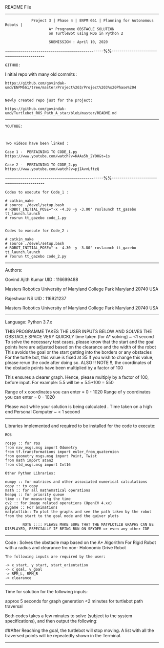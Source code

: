 README File
_________________________________________________________________________________________

				Project 3 | Phase 4 | ENPM 661 | Planning for Autonomous Robots |
						A* Programme OBSTACLE SOLUTION
						on TurtleBot using ROS in Python 2

						SUBMISSION : April 10, 2020

--------------------------------------------------%%-------------------------------------------
	
	GITHUB: 

I	nitial repo with many old commits : 


	https://github.com/govindak-umd/ENPM661/tree/master/Project%203/Project%203%s20Phase%204


	Newly created repo just for the project:

	https://github.com/govindak-umd/Turtlebot_ROS_Path_A_star/blob/master/README.md


--------------

	YOUTUBE:


 
	Two videos have been linked :

	Case 1 -  PERTAINING TO CODE_1.py
	https://www.youtube.com/watch?v=KAAa5h_2YO0&t=1s
	
	Case 2 -  PERTAINING TO CODE_2.py
	https://www.youtube.com/watch?v=pjIAvvLftzQ

--------------------------------------------------%%-------------------------------------------

	Codes to execute for Code_1 : 

	# catkin_make
	# source ./devel/setup.bash 
	# ROBOT_INITIAL_POSE="-x -4.30 -y -3.00" roslaunch tt_gazebo tt_launch.launch
	# rosrun tt_gazebo code_1.py 


	Codes to execute for Code_2 : 

	# catkin_make
	# source ./devel/setup.bash 
	# ROBOT_INITIAL_POSE="-x -4.30 -y -3.80" roslaunch tt_gazebo tt_launch.launch
	# rosrun tt_gazebo code_2.py 

_________________________________________________________________________________________
Authors: 

Govind Ajith Kumar
UID : 116699488

Masters Robotics 
University of Maryland
College Park
Maryland
20740 USA

Rajeshwar NS
UID : 116921237

Masters Robotics
University of Maryland
College Park
Maryland
20740 USA
_________________________________________________________________________________________
Language: Python 3.7.x

THIS PROGRAMME TAKES THE USER INPUTS BELOW AND SOLVES THE OBSTACLE SPACE VERY QUICKLY
time taken (for A* solving) ~ <1 second
To solve the necessary test cases, please know that the start and the goal points here are adjusted based on the clearance and the width of the robot
This avoids the goal or the start getting into the borders or any obstacles
For the turtle bot, this value is fixed at 35
If you wish to change this value, please rerun the code after doing so.
ALSO !! NOTE !!, the coordinates of the obstacle points have been multiplied by a factor of 100

This ensures a clearer graph. Hence, please multiply by a factor of 100, before input. For example: 5.5 will be = 5.5*100 = 550

Range of x coordinates you can enter  =  0 - 1020
Range of y coordinates you can enter  =  0 - 1020

Please wait while your solution is being calculated . 
Time taken on a high end Personal Computer ~ < 1 second

_________________________________________________________________________________________
Libraries implemented and required to be installed for the code to execute:



	ROS

	rospy :: for ros
	from nav_msgs.msg import Odometry
	from tf.transformations import euler_from_quaternion
	from geometry_msgs.msg import Point, Twist
	from math import atan2
	from std_msgs.msg import Int16

	Other Python Libraries:

	numpy :: for matrices and other associated numerical calculations
	copy :: to copy
	math :: for all mathematical operations
	heapq :: for priority queue
	time :: for measuring the time
	cv2 :: for image related operations (OpenCV 4.xx)
	pygame :: For animations
	matplotlib:: To plot the graphs and see the path taken by the robot from the start to the goal node and the quiver plots

			NOTE :::: PLEASE MAKE SURE THAT THE MATPLOTLIB GRAPHS CAN BE DISPLAYED, ESPECIALLY IF BEING RUN ON SPYDER or even any other IDE
_________________________________________________________________________________________

Code : Solves the obstacle map based on the A* Algorithm For Rigid Robot with a radius and clearance fro non- Holonomic Drive Robot

	The following inputs are required by the user:

	-> x_start, y_start, start_orientation
	-> x_goal, y_goal
	-> RPM_L, RPM_R
	-> clearance

---------------------------------------------------------------------------------------------
Time for solution for the following inputs: 

approx 5 seconds for graph generation
<2 minutes for turtlebot path traversal 

Both codes takes a few minutes to solve (subject to the system specifications), and then output 
the following:

##After Reaching the goal, the turtlebot will stop moving. A list with all the traversed points will be repeatedly shown in the Terminal.


---------------------------------------------------------------------------------------------


